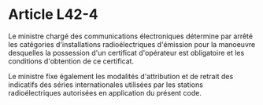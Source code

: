 # Article L42-4

Le ministre chargé des communications électroniques détermine par arrêté les catégories d'installations radioélectriques d'émission pour la manoeuvre desquelles la possession d'un certificat d'opérateur est obligatoire et les conditions d'obtention de ce certificat.

Le ministre fixe également les modalités d'attribution et de retrait des indicatifs des séries internationales utilisées par les stations radioélectriques autorisées en application du présent code.